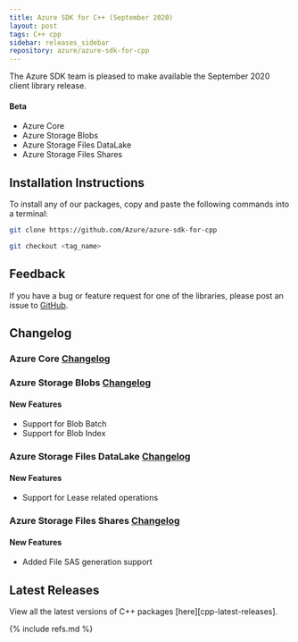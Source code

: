 ```yaml
---
title: Azure SDK for C++ (September 2020)
layout: post
tags: C++ cpp
sidebar: releases_sidebar
repository: azure/azure-sdk-for-cpp
---
```


The Azure SDK team is pleased to make available the September 2020 client library release.

#### Beta

- Azure Core
- Azure Storage Blobs
- Azure Storage Files DataLake
- Azure Storage Files Shares

## Installation Instructions

To install any of our packages, copy and paste the following commands into a terminal:

```bash
git clone https://github.com/Azure/azure-sdk-for-cpp

git checkout <tag_name>
```

## Feedback

If you have a bug or feature request for one of the libraries, please post an issue to [GitHub](https://github.com/azure/azure-sdk-for-cpp/issues).

## Changelog

### Azure Core [Changelog](https://github.com/Azure/azure-sdk-for-c/blob/master/CHANGELOG.md)

### Azure Storage Blobs [Changelog](https://github.com/Azure/azure-sdk-for-cpp/blob/master/sdk/storage/azure-storage-blobs/CHANGELOG.md#100-beta2-2020-09-09)

#### New Features

- Support for Blob Batch
- Support for Blob Index

### Azure Storage Files DataLake [Changelog](https://github.com/Azure/azure-sdk-for-cpp/blob/master/sdk/storage/azure-storage-files-datalake/CHANGELOG.md#100-beta2-2020-09-09)

#### New Features

- Support for Lease related operations

### Azure Storage Files Shares [Changelog](https://github.com/Azure/azure-sdk-for-cpp/blob/master/sdk/storage/azure-storage-files-shares/CHANGELOG.md#100-beta2-2020-09-09)

#### New Features

- Added File SAS generation support

## Latest Releases

View all the latest versions of C++ packages [here][cpp-latest-releases].

{% include refs.md %}
